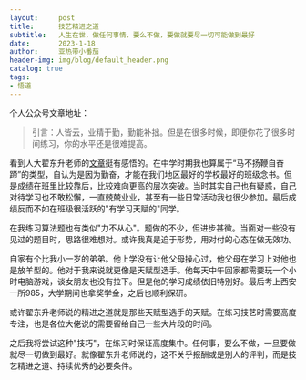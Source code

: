 ```yaml
---
layout:     post
title:      技艺精进之道
subtitle:   人生在世，做任何事情，要么不做，要做就要尽一切可能做到最好
date:       2023-1-18
author:     亚热带小番茄
header-img: img/blog/default_header.png
catalog: true
tags:
- 悟道
---
```


个人公众号文章地址：

> 引言：人皆云，业精于勤，勤能补拙。但是在很多时候，即便你花了很多时间练习，你的水平还是很难提高。



看到人大翟东升老师的[文章](https://www.bilibili.com/read/cv20182107)挺有感悟的。在中学时期我也算属于“马不扬鞭自奋蹄”的类型，自认为是因为勤奋，才能在我们地区最好的学校最好的班级念书。但是成绩在班里比较靠后，比较难向更高的层次突破。当时其实自己也有疑惑，自己对待学习也不敢松懈，一直兢兢业业，甚至有一些日常活动我也很少参加。最后成绩反而不如在班级很活跃的"有学习天赋的"同学。

在我练习算法题也有类似"力不从心"。题做的不少，但进步甚微。当面对一些没有见过的题目时，思路很难想对。或许我真是迫于形势，用对付的心态在做无效功。

自家有个比我小一岁的弟弟。他上学没有让他父母操心过，他父母在学习上对他也是放羊型的。他对于我来说就更像是天赋型选手。他每天中午回家都需要玩一个小时电脑游戏，谈女朋友也没有拉下。但是他的学习成绩依旧特别好。最后考上西安一所985，大学期间也拿奖学金，之后也顺利保研。

或许翟东升老师说的精进之道就是那些天赋型选手的天赋。在练习技艺时需要高度专注，也是各位大佬说的需要留给自己一些大片段的时间。

之后我将尝试这种"技巧"，在练习时保证高度集中。任何事，要么不做，一旦要做就尽一切做到最好。就像翟东升老师说的，这不关乎报酬或是别人的评判，而是技艺精进之道、持续优秀的必要条件。
